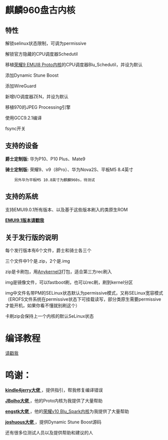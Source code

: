 麒麟960盘古内核
===
特性
---
解锁selinux状态限制，可调为permissive

解锁官方隐藏的CPU调度器Schedutil

移植[荣耀9 EMUI8 Proto内核](http://github.com/JBolho/Proto)的CPU调度器Blu_Schedutil，并设为默认

添加Dynamic Stune Boost

添加WireGuard

新增I/O调度器ZEN，并设为默认

移植970的JPEG Processing引擎

使用GCC9.2.1编译

fsync开关

支持的设备
---
 **爵士定制版:**  华为P10、P10 Plus、Mate9

 **骑士定制版:**  荣耀9、v9（8Pro）、华为Nova2S、平板M5 8.4英寸
 
		另外华为平板M5 10.8英寸为麒麟960s，待测试

支持的系统
---
 支持EMUI9.0.1所有版本、以及基于这些版本刷入的类原生ROM

[ **EMUI9.1版本请戳我** ](http://gitee.com/maimaiguanfan/Pangu9.1EROFS)

关于发行版的说明
---
每个发行版本有6个文件，爵士和骑士各三个

三个文件中1个是.zip，2个是.img

zip是卡刷包，用[Anykernel3](http://gitee.com/maimaiguanfan/AnyKernel3)打包，适合第三方rec刷入

img是镜像文件，可以fastboot刷，也可以rec刷，刷到kernel分区

img中文件名带PM的SELinux状态默认为permissive模式，又称SELinux宽容模式（EROFS文件系统在permissive状态下可挂载读写，部分类原生需要permissive才能开机，如果你看不懂就别刷这个）

卡刷zip会保持上一个内核的默认SeLinux状态

编译教程
===

[请戳我](http://gitee.com/maimaiguanfan/Pangu9.1EROFS/blob/master/README.md)

鸣谢：
===
[ **kindle4jerry大佬** ](http://github.com/kindle4jerry)，提供指引，帮我修复编译错误

[ **JBolho大佬** ](http://github.com/JBolho)，他的Proto内核为我提供了大量帮助

[ **engstk大佬** ](https://github.com/engstk)，他的[荣耀v10 Blu_Spark内核](http://github.com/engstk/view10)为我提供了大量帮助

[ **joshuous大佬** ](http://github.com/joshuous/)，提供Dynamic Stune Boost源码

还有很多位测试人员以及提供帮助和建议的人